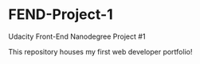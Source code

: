 # FEND-Project-1
Udacity Front-End Nanodegree Project #1

This repository houses my first web developer portfolio!
